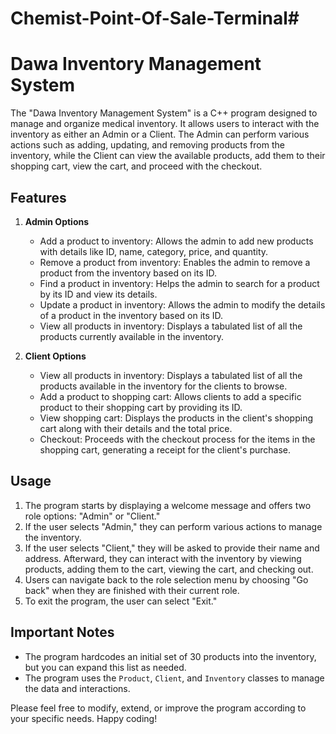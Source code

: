 # Chemist-Point-Of-Sale-Terminal#
# Dawa Inventory Management System

The "Dawa Inventory Management System" is a C++ program designed to manage and organize medical inventory. It allows users to interact with the inventory as either an Admin or a Client. The Admin can perform various actions such as adding, updating, and removing products from the inventory, while the Client can view the available products, add them to their shopping cart, view the cart, and proceed with the checkout.

## Features

1. **Admin Options**
   - Add a product to inventory: Allows the admin to add new products with details like ID, name, category, price, and quantity.
   - Remove a product from inventory: Enables the admin to remove a product from the inventory based on its ID.
   - Find a product in inventory: Helps the admin to search for a product by its ID and view its details.
   - Update a product in inventory: Allows the admin to modify the details of a product in the inventory based on its ID.
   - View all products in inventory: Displays a tabulated list of all the products currently available in the inventory.

2. **Client Options**
   - View all products in inventory: Displays a tabulated list of all the products available in the inventory for the clients to browse.
   - Add a product to shopping cart: Allows clients to add a specific product to their shopping cart by providing its ID.
   - View shopping cart: Displays the products in the client's shopping cart along with their details and the total price.
   - Checkout: Proceeds with the checkout process for the items in the shopping cart, generating a receipt for the client's purchase.

## Usage

1. The program starts by displaying a welcome message and offers two role options: "Admin" or "Client."
2. If the user selects "Admin," they can perform various actions to manage the inventory.
3. If the user selects "Client," they will be asked to provide their name and address. Afterward, they can interact with the inventory by viewing products, adding them to the cart, viewing the cart, and checking out.
4. Users can navigate back to the role selection menu by choosing "Go back" when they are finished with their current role.
5. To exit the program, the user can select "Exit."

## Important Notes

- The program hardcodes an initial set of 30 products into the inventory, but you can expand this list as needed.
- The program uses the `Product`, `Client`, and `Inventory` classes to manage the data and interactions.

Please feel free to modify, extend, or improve the program according to your specific needs. Happy coding!
